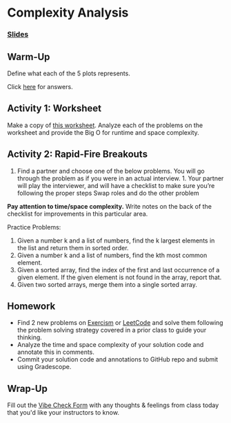 # Complexity Analysis

### [Slides](https://docs.google.com/presentation/d/1TyfA1m2Sd7XEMrWoHYK5PxvjoJ1KXKaN3ausi69MtHY/)

## Warm-Up

Define what each of the 5 plots represents.

Click [here](https://www.desmos.com/calculator/fsenvsr754) for answers.

## Activity 1: Worksheet

Make a copy of [this worksheet](https://docs.google.com/document/d/1I6tFnjc_dLk70--JMG-eyyRPm2nXNtwWSCAEUBKbic0/edit). Analyze each of the problems on the worksheet and provide the Big O for runtime and space complexity.

## Activity 2: Rapid-Fire Breakouts

1. Find a partner and choose one of the below problems. You will go through the problem as if you were in an actual interview. 1. Your partner will  play the interviewer, and will have a checklist to make sure you’re following the proper steps
Swap roles and do the other problem

**Pay attention to time/space complexity.** Write notes on the back of the checklist for improvements in this particular area.

Practice Problems:

1. Given a number k and a list of numbers, find the k largest elements in the list and return them in sorted order.
1. Given a number k and a list of numbers, find the kth most common element.
1. Given a sorted array, find the index of the first and last occurrence of a given element. If the given element is not found in the array, report that.
1. Given two sorted arrays, merge them into a single sorted array.

## Homework

- Find 2 new problems on [Exercism](https://exercism.io) or [LeetCode](https://leetcode.com) and solve them following the problem solving strategy covered in a prior class to guide your thinking.
- Analyze the time and space complexity of your solution code and annotate this in comments.
- Commit your solution code and annotations to GitHub repo and submit using Gradescope.

## Wrap-Up

Fill out the [Vibe Check Form](https://forms.gle/3tCpS457XudkypmSA) with any thoughts & feelings from class today that you'd like your instructors to know.